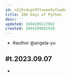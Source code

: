 ```yaml
---
id: n3j0i4ogt97tvwoo5ofiwdc
title: 100 Days of Python
desc: ''
updated: 1694109117862
created: 1694109002928
---
```


- #author @angela-yu

## #t.2023.09.07

- 